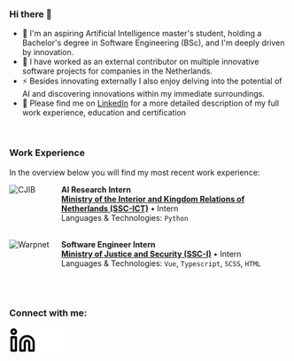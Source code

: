 ### Hi there 👋
- 🔭 I'm an aspiring Artificial Intelligence master's student, holding a Bachelor's degree in Software Engineering (BSc), and I'm deeply driven by innovation.
- 🌱 I have worked as an external contributor on multiple innovative software projects for companies in the Netherlands.
- ⚡ Besides innovating externally I also enjoy delving into the potential of AI and discovering innovations within my immediate surroundings.
- 💬 Please find me on [LinkedIn](https://www.linkedin.com/in/cedrick-m/) for a more detailed description of my full work experience, education and certification

<br/>

### Work Experience
In the overview below you will find my most recent work experience:

[<img align="left" height="94px" width="94px" alt="CJIB" src="https://media.licdn.com/dms/image/C4E0BAQGcYLYARqV-Bg/company-logo_200_200/0/1652875297587/ministerie_van_bzk_logo?e=1706140800&v=beta&t=MLDx6VRQkipBHwJ3dGsHIEp4Z5NxL8B4F0Rz1gA5Dss"/>](https://www.cjib.nl/)

**AI Research Intern** \
[**Ministry of the Interior and Kingdom Relations of Netherlands (SSC-ICT)**](https://www.ssc-ict.nl/) • Intern \
Languages & Technologies: `Python` \
<br/>

[<img align="left" height="94px" width="94px" alt="Warpnet" src="https://media.licdn.com/dms/image/C4E0BAQG50y6Gxf46JA/company-logo_200_200/0/1659950489882?e=1706140800&v=beta&t=aKvEbU_dIhqZlphYN3cL6Sg9MLUICys48C52VDGcreU"/>](https://warpnet.nl/)

**Software Engineer Intern** \
[**Ministry of Justice and Security (SSC-I)**](https://www.justitieleictorganisatie.nl/) • Intern \
Languages & Technologies: `Vue`, `Typescript`, `SCSS`, `HTML` \
<br/>

<br/>

### Connect with me:

[![website](./img/linkedin-light.svg)](https://linkedin.com/in/cedrick-mr#gh-light-mode-only)
[![website](./img/linkedin-dark.svg)](https://linkedin.com/in/cedrick-mr#gh-dark-mode-only)
